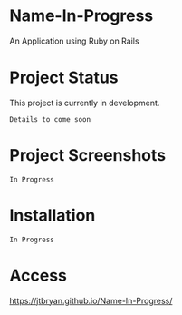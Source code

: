# Name-In-Progress
An Application using Ruby on Rails

# Project Status
This project is currently in development. 

``Details to come soon``

# Project Screenshots

``In Progress``

# Installation

``In Progress``

# Access

https://jtbryan.github.io/Name-In-Progress/
